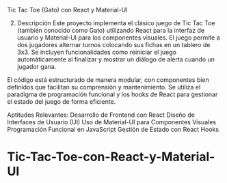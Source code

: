 Tic Tac Toe (Gato) con React y Material-UI

2. Descripción
Este proyecto implementa el clásico juego de Tic Tac Toe (también conocido como Gato) utilizando React para la interfaz de usuario y Material-UI para los componentes visuales. El juego permite a dos jugadores alternar turnos colocando sus fichas en un tablero de 3x3. Se incluyen funcionalidades como reiniciar el juego automáticamente al finalizar y mostrar un diálogo de alerta cuando un jugador gana.

El código está estructurado de manera modular, con componentes bien definidos que facilitan su comprensión y mantenimiento. Se utiliza el paradigma de programación funcional y los hooks de React para gestionar el estado del juego de forma eficiente.

Aptitudes Relevantes:
Desarrollo de Frontend con React
Diseño de Interfaces de Usuario (UI)
Uso de Material-UI para Componentes Visuales
Programación Funcional en JavaScript
Gestión de Estado con React Hooks
# Tic-Tac-Toe-con-React-y-Material-UI
